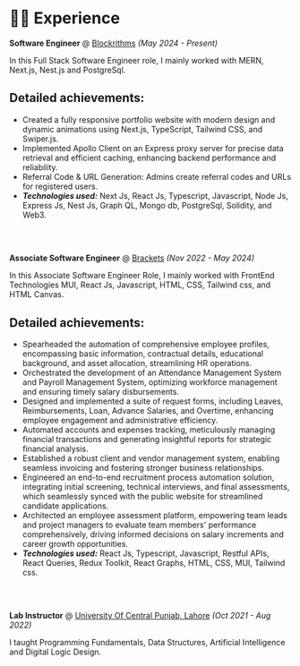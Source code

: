 # 👨‍💻 Experience

**Software Engineer** @ [Blockrithms](https://www.blockrithms.com/) _(May 2024 - Present)_

In this Full Stack Software Engineer role, I mainly worked with MERN, Next.js, Nest.js and PostgreSql.
## Detailed achievements:
  - Created a fully responsive portfolio website with modern design and dynamic animations using Next.js, TypeScript, Tailwind CSS, and Swiper.js.
  - Implemented Apollo Client on an Express proxy server for precise data retrieval and efficient caching, 
  enhancing backend performance and reliability.
  - Referral Code & URL Generation: Admins create referral codes and URLs for registered users.
- _**Technologies used:**_ Next Js, React Js, Typescript, Javascript, Node Js, Express Js, Nest Js, Graph QL, Mongo db, PostgreSql, Solidity, and Web3.
##
&nbsp;

**Associate Software Engineer** @ [Brackets](https://www.bracketsltd.com/) _(Nov 2022 - May 2024)_

In this Associate Software Engineer Role, I mainly worked with FrontEnd Technologies MUI, React Js, Javascript, HTML, CSS, Tailwind css, and HTML Canvas. 
## Detailed achievements:
  - Spearheaded the automation of comprehensive employee profiles, encompassing basic information, contractual details, educational background, and asset allocation, streamlining HR operations.
  - Orchestrated the development of an Attendance Management System and Payroll Management System, optimizing workforce management and ensuring timely salary disbursements.
  - Designed and implemented a suite of request forms, including Leaves, Reimbursements, Loan, Advance Salaries, and Overtime, enhancing employee engagement and administrative efficiency.
  - Automated accounts and expenses tracking, meticulously managing financial transactions and generating insightful reports for strategic financial analysis.
  - Established a robust client and vendor management system, enabling seamless invoicing and fostering stronger business relationships.
  - Engineered an end-to-end recruitment process automation solution, integrating initial screening, technical interviews, and final assessments, which seamlessly synced with the public website for streamlined candidate applications.
  - Architected an employee assessment platform, empowering team leads and project managers to evaluate team members' performance comprehensively, driving informed decisions on salary increments and career growth opportunities.
- _**Technologies used:**_ React Js, Typescript, Javascript, Restful APIs, React Queries, Redux Toolkit, React Graphs, HTML, CSS, MUI, Tailwind css.
##
&nbsp;

**Lab Instructor** @ [University Of Central Punjab, Lahore](https://www.ucp.edu.pk/) _(Oct 2021 - Aug 2022)_

I taught Programming Fundamentals, Data Structures, Artificial Intelligence and Digital Logic Design.